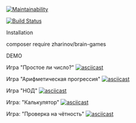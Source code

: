 
[![Maintainability](https://api.codeclimate.com/v1/badges/a99a88d28ad37a79dbf6/maintainability)](https://codeclimate.com/github/codeclimate/codeclimate/maintainability)

[![Build Status](https://travis-ci.org/zharinovkv/php-project-lvl1.svg?branch=master)](https://travis-ci.org/zharinovkv/php-project-lvl1)

Installation

composer require zharinov/brain-games

DEMO

Игра "Простое ли число?"
[![asciicast](https://asciinema.org/a/263027.svg)](https://asciinema.org/a/263027)

Игра "Арифметическая прогрессия"
[![asciicast](https://asciinema.org/a/263026.svg)](https://asciinema.org/a/263026)

Игра "НОД"
[![asciicast](https://asciinema.org/a/263025.svg)](https://asciinema.org/a/263025)

Игра: "Калькулятор"
[![asciicast](https://asciinema.org/a/263024.svg)](https://asciinema.org/a/263024)

Игра: "Проверка на чётность"
[![asciicast](https://asciinema.org/a/263022.svg)](https://asciinema.org/a/263022)


